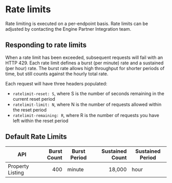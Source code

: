# Rate limits

Rate limiting is executed on a per-endpoint basis.
Rate limits can be adjusted by contacting the Engine Partner Integration team.

## Responding to rate limits

When a rate limit has been exceeded, subsequent requests will fail with an HTTP 429.
Each rate limit defines a burst (per minute) rate and a sustained (per hour) rate.
The burst rate allows high throughput for shorter periods of time, but still counts against the hourly total rate.

Each request will have three headers populated:

* `ratelimit-reset: S`, where S is the number of seconds remaining in the current reset period
* `ratelimit-limit: N`, where N is the number of requests allowed within the reset period
* `ratelimit-remaining: R`, where R is the number of requests you have left within the reset period

## Default Rate Limits

| API              | Burst Count | Burst Period | Sustained Count | Sustained Period |
|------------------|------------:|--------------|----------------:|------------------|
| Property Listing |         400 | minute       |          18,000 | hour             |
